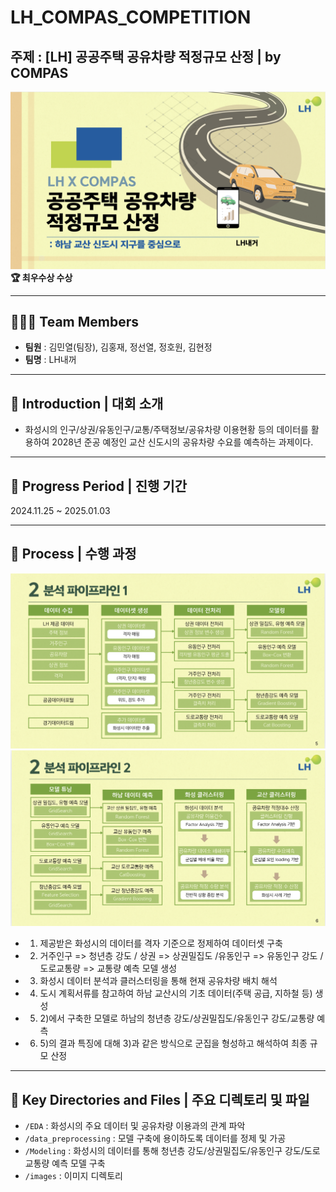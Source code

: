 # **LH_COMPAS_COMPETITION**

## **주제 : [LH] 공공주택 공유차량 적정규모 산정 | by COMPAS**
![시작](./images/title.png)
**🏆 최우수상  수상**

---

## 🧑‍🤝‍🧑 **Team Members**
- **팀원** : 김민열(팀장), 김홍재, 정선열, 정호원, 김현정
- **팀명** : LH내꺼

---

## **🌟 Introduction | 대회 소개**
- 화성시의 인구/상권/유동인구/교통/주택정보/공유차량 이용현황 등의 데이터를 활용하여 2028년 준공 예정인 교산 신도시의 공유차량 수요를 예측하는 과제이다.

---

## **📅 Progress Period | 진행 기간**
2024.11.25 ~ 2025.01.03

---

## **🚀 Process | 수행 과정**
![파이프라인1](./images/pipeline1.png)
![파이프라인2](./images/pipeline2.png)
- 1) 제공받은 화성시의 데이터를 격자 기준으로 정제하여 데이터셋 구축
- 2) 거주인구 => 청년층 강도 / 상권 => 상권밀집도 /유동인구 => 유동인구 강도 / 도로교통량 => 교통량 예측 모델 생성
- 3) 화성시 데이터 분석과 클러스터링을 통해 현재 공유차량 배치 해석 
- 4) 도시 계획서류를 참고하여 하남 교산시의 기초 데이터(주택 공급, 지하철 등) 생성
- 5) 2)에서 구축한 모델로 하남의 청년층 강도/상권밀집도/유동인구 강도/교통량 예측
- 6) 5)의 결과 특징에 대해 3)과 같은 방식으로 군집을 형성하고 해석하여 최종 규모 산정

---

## **📁 Key Directories and Files | 주요 디렉토리 및 파일**
- `/EDA` : 화성시의 주요 데이터 및 공유차량 이용과의 관계 파악
- `/data_preprocessing` : 모델 구축에 용이하도록 데이터를 정제 및 가공
- `/Modeling` : 화성시의 데이터를 통해 청년층 강도/상권밀집도/유동인구 강도/도로교통량 예측 모델 구축
- `/images` : 이미지 디렉토리 